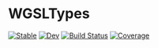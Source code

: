 # WGSLTypes

[![Stable](https://img.shields.io/badge/docs-stable-blue.svg)](https://arhik.github.io/WGSLTypes.jl/stable/)
[![Dev](https://img.shields.io/badge/docs-dev-blue.svg)](https://arhik.github.io/WGSLTypes.jl/dev/)
[![Build Status](https://github.com/arhik/WGSLTypes.jl/actions/workflows/CI.yml/badge.svg?branch=main)](https://github.com/arhik/WGSLTypes.jl/actions/workflows/CI.yml?query=branch%3Amain)
[![Coverage](https://codecov.io/gh/arhik/WGSLTypes.jl/branch/main/graph/badge.svg)](https://codecov.io/gh/arhik/WGSLTypes.jl)
